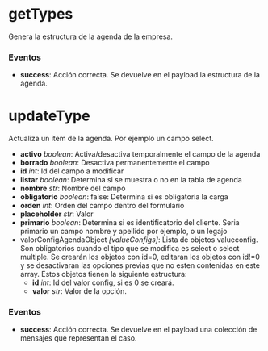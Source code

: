 # getTypes
Genera la estructura de la agenda de la empresa.

### Eventos
* **success**: Acción correcta. Se devuelve en el payload la estructura de la agenda.


# updateType
Actualiza un item de la agenda. Por ejemplo un campo select.
* **activo** _boolean_: Activa/desactiva temporalmente el campo de la agenda
* **borrado** _boolean_: Desactiva permanentemente el campo
* **id** _int_: Id del campo a modificar
* **listar** _boolean_: Determina si se muestra o no en la tabla de agenda
* **nombre** _str_: Nombre del campo
* **obligatorio** _boolean_: false: Determina si es obligatoria la carga
* **orden** _int_: Orden del campo dentro del formulario
* **placeholder** _str_: Valor  
* **primario** _boolean_: Determina si es identificatorio del cliente. Seria primario un campo nombre y apellido por ejemplo, o un legajo
* valorConfigAgendaObject _[valueConfigs]_: Lista de objetos valueconfig. Son obligatorios cuando el tipo que se modifica es select o select multiple. Se crearán los objetos con id=0, editaran los objetos con id!=0 y se desactivaran las opciones previas que no esten contenidas en este array. Estos objetos tienen la siguiente estructura:
  * **id** _int_: Id del valor config, si es 0 se creará.
  * **valor** _str_: Valor de la opción.

### Eventos
* **success**: Acción correcta. Se devuelve en el payload una colección de mensajes que representan el caso.
